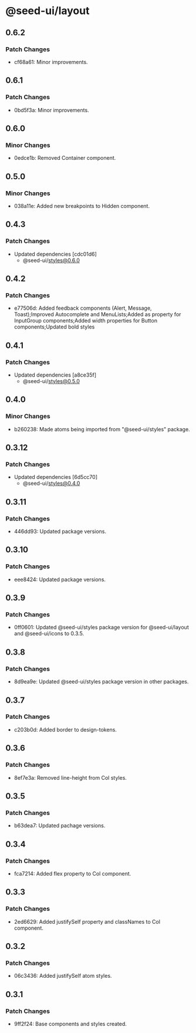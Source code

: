 # @seed-ui/layout

## 0.6.2

### Patch Changes

- cf68a61: Minor improvements.

## 0.6.1

### Patch Changes

- 0bd5f3a: Minor improvements.

## 0.6.0

### Minor Changes

- 0edce1b: Removed Container component.

## 0.5.0

### Minor Changes

- 038a11e: Added new breakpoints to Hidden component.

## 0.4.3

### Patch Changes

- Updated dependencies [cdc01d6]
  - @seed-ui/styles@0.6.0

## 0.4.2

### Patch Changes

- e77506d: Added feedback components (Alert, Message, Toast);Improved Autocomplete and MenuLists;Added as property for InputGroup components;Added width properties for Button components;Updated bold styles

## 0.4.1

### Patch Changes

- Updated dependencies [a8ce35f]
  - @seed-ui/styles@0.5.0

## 0.4.0

### Minor Changes

- b260238: Made atoms being imported from "@seed-ui/styles" package.

## 0.3.12

### Patch Changes

- Updated dependencies [6d5cc70]
  - @seed-ui/styles@0.4.0

## 0.3.11

### Patch Changes

- 446dd93: Updated package versions.

## 0.3.10

### Patch Changes

- eee8424: Updated package versions.

## 0.3.9

### Patch Changes

- 0ff0601: Updated @seed-ui/styles package version for @seed-ui/layout and @seed-ui/icons to 0.3.5.

## 0.3.8

### Patch Changes

- 8d9ea9e: Updated @seed-ui/styles package version in other packages.

## 0.3.7

### Patch Changes

- c203b0d: Added border to design-tokens.

## 0.3.6

### Patch Changes

- 8ef7e3a: Removed line-height from Col styles.

## 0.3.5

### Patch Changes

- b63dea7: Updated pachage versions.

## 0.3.4

### Patch Changes

- fca7214: Added flex property to Col component.

## 0.3.3

### Patch Changes

- 2ed6629: Added justifySelf property and classNames to Col component.

## 0.3.2

### Patch Changes

- 06c3436: Added justifySelf atom styles.

## 0.3.1

### Patch Changes

- 9ff2f24: Base components and styles created.
